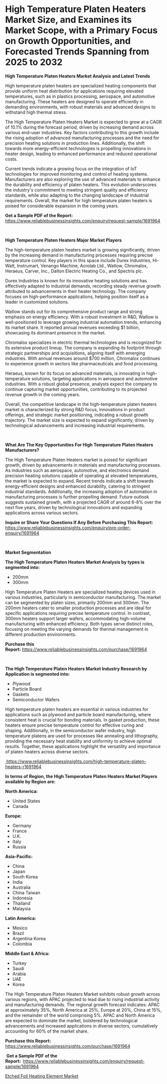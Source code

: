 <p><h1>High Temperature Platen Heaters Market Size, and Examines its Market Scope, with a Primary Focus on Growth Opportunities, and Forecasted Trends Spanning from 2025 to 2032</h1></p><p><strong>High Temperature Platen Heaters Market Analysis and Latest Trends</strong></p>
<p><p>High temperature platen heaters are specialized heating components that provide uniform heat distribution for applications requiring elevated temperatures, such as in plastics processing, aerospace, and automotive manufacturing. These heaters are designed to operate efficiently in demanding environments, with robust materials and advanced designs to withstand high thermal stress.</p><p>The High Temperature Platen Heaters Market is expected to grow at a CAGR of 10.1% during the forecast period, driven by increasing demand across various end-user industries. Key factors contributing to this growth include the rising adoption of advanced manufacturing processes and the need for precision heating solutions in production lines. Additionally, the shift towards more energy-efficient technologies is propelling innovations in heater design, leading to enhanced performance and reduced operational costs.</p><p>Current trends indicate a growing focus on the integration of IoT technologies for improved monitoring and control of heating systems. Manufacturers are also exploring the use of advanced materials to enhance the durability and efficiency of platen heaters. This evolution underscores the industry's commitment to meeting stringent quality and efficiency standards, while also adapting to the changing landscape of industrial requirements. Overall, the market for high temperature platen heaters is poised for considerable expansion in the coming years.</p></p>
<p><strong>Get a Sample PDF of the Report:&nbsp;</strong> <a href="https://www.reliablebusinessinsights.com/enquiry/request-sample/1691964?utm_campaign=1837&utm_medium=2&utm_source=Github&utm_content=ia&utm_term=07012025&utm_id=high-temperature-platen-heaters">https://www.reliablebusinessinsights.com/enquiry/request-sample/1691964</a></p>
<p>&nbsp;</p>
<p><strong>High Temperature Platen Heaters Major Market Players</strong></p>
<p><p>The high-temperature platen heaters market is growing significantly, driven by the increasing demand in manufacturing processes requiring precise temperature control. Key players in this space include Durex Industries, Hi-Watt, Instrumart, Venango Machine, Acrolab Ltd., Watlow, Chromalox, Heraeus, Carver, Inc., Dalton Electric Heating Co., and Spectris plc.</p><p>Durex Industries is known for its innovative heating solutions and has effectively adapted to industrial demands, recording steady revenue growth attributed to advancements in their heater technology. The company focuses on high-performance applications, helping position itself as a leader in customized solutions.</p><p>Watlow stands out for its comprehensive product range and strong emphasis on energy efficiency. With a robust investment in R&D, Watlow is well-positioned to leverage growing industrial automation trends, enhancing its market share. It reported annual revenues exceeding $1 billion, showcasing its dominant presence in the market.</p><p>Chromalox specializes in electric thermal technologies and is recognized for its extensive product lineup. The company is expanding its footprint through strategic partnerships and acquisitions, aligning itself with emerging industries. With annual revenues around $700 million, Chromalox continues to experience growth in sectors like pharmaceuticals and food processing.</p><p>Heraeus, known for its focus on advanced materials, is innovating in high-temperature solutions, targeting applications in aerospace and automotive industries. With a robust global presence, analysts expect the company to continue capturing market opportunities, contributing to its projected revenue growth in the coming years.</p><p>Overall, the competitive landscape in the high-temperature platen heaters market is characterized by strong R&D focus, innovations in product offerings, and strategic market positioning, indicating a robust growth trajectory. The market size is expected to expand significantly, driven by technological advancements and increasing industrial requirements.</p></p>
<p>&nbsp;</p>
<p><strong>What Are The Key Opportunities For High Temperature Platen Heaters Manufacturers?</strong></p>
<p><p>The High Temperature Platen Heaters market is poised for significant growth, driven by advancements in materials and manufacturing processes. As industries such as aerospace, automotive, and electronics demand precision heating solutions capable of operating at elevated temperatures, the market is expected to expand. Recent trends indicate a shift towards energy-efficient designs and enhanced durability, catering to stringent industrial standards. Additionally, the increasing adoption of automation in manufacturing processes is further propelling demand. Future outlook suggests sustained growth, with a projected CAGR of around 6-8% over the next five years, driven by technological innovations and expanding applications across various sectors.</p></p>
<p><strong>Inquire or Share Your Questions If Any Before Purchasing This Report:</strong> <a href="https://www.reliablebusinessinsights.com/enquiry/pre-order-enquiry/1691964?utm_campaign=1837&utm_medium=2&utm_source=Github&utm_content=ia&utm_term=07012025&utm_id=high-temperature-platen-heaters">https://www.reliablebusinessinsights.com/enquiry/pre-order-enquiry/1691964</a></p>
<p>&nbsp;</p>
<p><strong>Market Segmentation</strong></p>
<p><strong>The High Temperature Platen Heaters Market Analysis by types is segmented into:</strong></p>
<p><ul><li>200mm</li><li>300mm</li></ul></p>
<p><p>High Temperature Platen Heaters are specialized heating devices used in various industries, particularly in semiconductor manufacturing. The market can be segmented by platen sizes, primarily 200mm and 300mm. The 200mm heaters cater to smaller production processes and are ideal for specific applications requiring precise temperature control. In contrast, 300mm heaters support larger wafers, accommodating high-volume manufacturing with enhanced efficiency. Both types serve distinct roles, focusing on meeting the varying demands for thermal management in different production environments.</p></p>
<p><strong>Purchase this Report:&nbsp;</strong><a href="https://www.reliablebusinessinsights.com/purchase/1691964?utm_campaign=1837&utm_medium=2&utm_source=Github&utm_content=ia&utm_term=07012025&utm_id=high-temperature-platen-heaters">https://www.reliablebusinessinsights.com/purchase/1691964</a></p>
<p>&nbsp;</p>
<p><strong>The High Temperature Platen Heaters Market Industry Research by Application is segmented into:</strong></p>
<p><ul><li>Plywood</li><li>Particle Board</li><li>Gaskets</li><li>Semiconductor Wafers</li></ul></p>
<p><p>High temperature platen heaters are essential in various industries for applications such as plywood and particle board manufacturing, where consistent heat is crucial for bonding materials. In gasket production, these heaters ensure precise temperature control for effective curing and shaping. Additionally, in the semiconductor wafer industry, high temperature platens are used for processes like annealing and lithography, providing the necessary heat stability and uniformity to achieve optimal results. Together, these applications highlight the versatility and importance of platen heaters across diverse sectors.</p></p>
<p><a href="https://www.reliablebusinessinsights.com/high-temperature-platen-heaters-r1691964?utm_campaign=1837&utm_medium=2&utm_source=Github&utm_content=ia&utm_term=07012025&utm_id=high-temperature-platen-heaters">&nbsp;https://www.reliablebusinessinsights.com/high-temperature-platen-heaters-r1691964</a></p>
<p><strong>In terms of Region, the High Temperature Platen Heaters Market Players available by Region are:</strong></p>
<p>
    <p> <strong> North America: </strong>
        <ul>
            <li>United States</li>
            <li>Canada</li>
        </ul>
        </p> 
    <p> <strong> Europe: </strong>
        <ul>
            <li>Germany</li>
            <li>France</li>
            <li>U.K.</li>
            <li>Italy</li>
            <li>Russia</li>
        </ul>
        </p> 
    <p> <strong> Asia-Pacific: </strong>
        <ul>
            <li>China</li>
            <li>Japan</li>
            <li>South Korea</li>
            <li>India</li>
            <li>Australia</li>
            <li>China Taiwan</li>
            <li>Indonesia</li>
            <li>Thailand</li>
            <li>Malaysia</li>
        </ul>
        </p> 
    <p> <strong> Latin America: </strong>
        <ul>
            <li>Mexico</li>
            <li>Brazil</li>
            <li>Argentina Korea</li>
            <li>Colombia</li>
        </ul>
        </p> 
    <p> <strong> Middle East & Africa: </strong>
        <ul>
            <li>Turkey</li>
            <li>Saudi</li>
            <li>Arabia</li>
            <li>UAE</li>
            <li>Korea</li>
        </ul>
    </p>
    </p>
<p><p>The High Temperature Platen Heaters Market exhibits robust growth across various regions, with APAC projected to lead due to rising industrial activity and manufacturing demands. The regional growth forecast indicates: APAC at approximately 35%, North America at 25%, Europe at 20%, China at 15%, and the remainder of the world comprising 5%. APAC and North America are expected to dominate the market, bolstered by technological advancements and increased applications in diverse sectors, cumulatively accounting for 60% of the market share.</p></p>
<p><strong>Purchase this Report: </strong><a href="https://www.reliablebusinessinsights.com/purchase/1691964?utm_campaign=1837&utm_medium=2&utm_source=Github&utm_content=ia&utm_term=07012025&utm_id=high-temperature-platen-heaters">https://www.reliablebusinessinsights.com/purchase/1691964</a></p>
<p>&nbsp;<strong>Get a Sample PDF of the Report:&nbsp;&nbsp;</strong><a href="https://www.reliablebusinessinsights.com/enquiry/request-sample/1691964?utm_campaign=1837&utm_medium=2&utm_source=Github&utm_content=ia&utm_term=07012025&utm_id=high-temperature-platen-heaters">https://www.reliablebusinessinsights.com/enquiry/request-sample/1691964</a></p>
<p><strong></strong></p>
<p><p><a href="https://github.com/oslieselotte2192/Market-Research-Report-List-1/blob/main/etched-foil-heating-element-market.md?utm_campaign=1837&utm_medium=2&utm_source=Github&utm_content=ia&utm_term=07012025&utm_id=high-temperature-platen-heaters">Etched Foil Heating Element Market</a></p></p>
